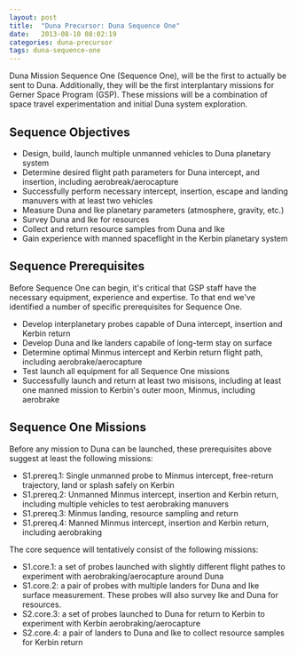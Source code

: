 ```yaml
---
layout: post
title:  "Duna Precursor: Duna Sequence One"
date:   2013-08-10 08:02:19
categories: duna-precursor
tags: duna-sequence-one
---
```


Duna Mission Sequence One (Sequence One), will be the first to actually be
sent to Duna. Additionally, they will be the first interplantary missions for
Gerner Space Program (GSP). These missions will be a combination of space travel
experimentation and initial Duna system exploration.

Sequence Objectives
-------------------

* Design, build, launch multiple unmanned vehicles to Duna planetary system
* Determine desired flight path parameters for Duna intercept, and insertion,
  including aerobreak/aerocapture
* Successfully perform necessary intercept, insertion, escape and landing
  manuvers with at least two vehicles
* Measure Duna and Ike planetary parameters (atmosphere, gravity, etc.)
* Survey Duna and Ike for resources
* Collect and return resource samples from Duna and Ike
* Gain experience with manned spaceflight in the Kerbin planetary system

Sequence Prerequisites
----------------------

Before Sequence One can begin, it's critical that GSP staff have the necessary
equipment, experience and expertise. To that end we've identified a number of
specific prerequisites for Sequence One.

* Develop interplanetary probes capable of Duna intercept, insertion and Kerbin
  return
* Develop Duna and Ike landers capabile of long-term stay on surface
* Determine optimal Minmus intercept and Kerbin return flight path, including
  aerobrake/aerocapture
* Test launch all equipment for all Sequence One missions
* Successfully launch and return at least two misisons, including at least one
  manned mission to Kerbin's outer moon, Minmus, including aerobrake

Sequence One Missions
---------------------

Before any mission to Duna can be launched, these prerequisites above suggest
at least the following missions:

* S1.prereq.1: Single unmanned probe to Minmus intercept, free-return
  trajectory, land or splash safely on Kerbin
* S1.prereq.2: Unmanned Minmus intercept, insertion and Kerbin return,
  including multiple vehicles to test aerobraking manuvers
* S1.prereq.3: Minmus landing, resource sampling and return
* S1.prereq.4: Manned Minmus intercept, insertion and Kerbin return, including
  aerobraking

The core sequence will tentatively consist of the following missions:

* S1.core.1: a set of probes launched with slightly different flight pathes to
  experiment with aerobraking/aerocapture around Duna
* S1.core.2: a pair of probes with multiple landers for Duna and Ike surface
  measurement. These probes will also survey Ike and Duna for resources.
* S2.core.3: a set of probes launched to Duna for return to Kerbin to
  experiment with Kerbin aerobraking/aerocapture
* S2.core.4: a pair of landers to Duna and Ike to collect resource samples for
  Kerbin return
